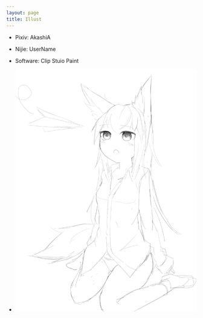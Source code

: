 ```yaml
---
layout: page
title: Illust
---
```


 - Pixiv: <a src="https://pixiv.me/akashi_akatsuki">AkashiA</a><br>
 - Nijie: <a src="">UserName</a>
 - Software: Clip Stuio Paint

 - <img src="/images/index.png">
